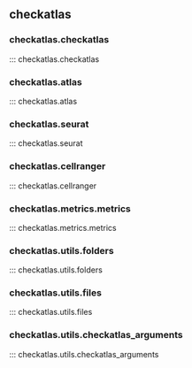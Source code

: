 ## checkatlas

### checkatlas.checkatlas

::: checkatlas.checkatlas


### checkatlas.atlas

::: checkatlas.atlas


### checkatlas.seurat

::: checkatlas.seurat


### checkatlas.cellranger

::: checkatlas.cellranger


### checkatlas.metrics.metrics

::: checkatlas.metrics.metrics


### checkatlas.utils.folders

::: checkatlas.utils.folders


### checkatlas.utils.files

::: checkatlas.utils.files


### checkatlas.utils.checkatlas_arguments

::: checkatlas.utils.checkatlas_arguments
